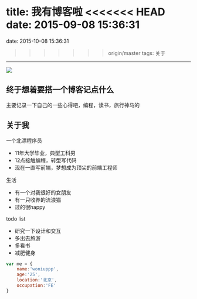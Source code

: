 title: 我有博客啦
<<<<<<< HEAD
date: 2015-09-08 15:36:31
=======
date: 2015-10-08 15:36:31
>>>>>>> origin/master
tags: 关于
---
![](http://tp4.sinaimg.cn/2503738775/180/5728875409/1)
## 终于想着要搭一个博客记点什么
<!--more-->
主要记录一下自己的一些心得吧，编程，读书，旅行神马的

## 关于我
一个北漂程序员
* 11年大学毕业，典型工科男
* 12点接触编程，转型写代码
* 现在一直写前端，梦想成为顶尖的前端工程师

生活

* 有一个对我很好的女朋友
* 有一只收养的流浪猫
* 过的很happy

todo list

* 研究一下设计和交互
* 多出去旅游
* 多看书
* 减肥健身

``` javascript
var me = {
	name:'woniuppp',
	age:'25',
	location:'北京',
	occupation:'FE'
}
```
